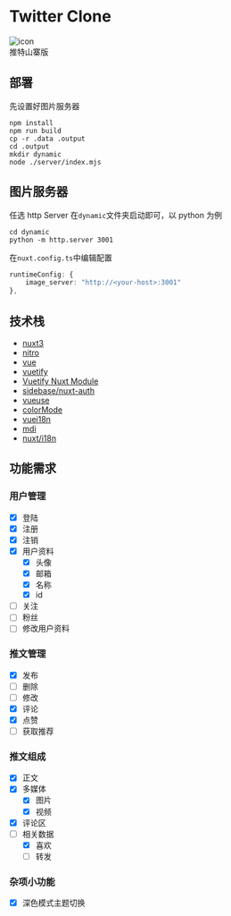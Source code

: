 # Twitter Clone

![icon](./public/icon.png)<br/>
推特山寨版

## 部署

先设置好图片服务器

```shell
npm install
npm run build
cp -r .data .output
cd .output
mkdir dynamic
node ./server/index.mjs
```

## 图片服务器

任选 http Server 在`dynamic`文件夹启动即可，以 python 为例

```shell
cd dynamic
python -m http.server 3001
```

在`nuxt.config.ts`中编辑配置

```typescript
runtimeConfig: {
    image_server: "http://<your-host>:3001"
},
```

## 技术栈

- [nuxt3](https://nuxt.com/)
- [nitro](https://nitro.unjs.io/)
- [vue](https://vuejs.org/)
- [vuetify](https://vuetifyjs.com/zh-Hans/)
- [Vuetify Nuxt Module](https://vuetify-nuxt-module.netlify.app/)
- [sidebase/nuxt-auth](https://sidebase.io/nuxt-auth/getting-started)
- [vueuse](https://vueuse.org/)
- [colorMode](https://color-mode.nuxtjs.org/)
- [vuei18n](https://vue-i18n.intlify.dev/)
- [mdi](https://pictogrammers.com/library/mdi/)
- [nuxt/i18n](https://i18n.nuxtjs.org/)

## 功能需求

### 用户管理

- [x] 登陆
- [x] 注册
- [x] 注销
- [x] 用户资料
  - [x] 头像
  - [x] 邮箱
  - [x] 名称
  - [x] id
- [ ] 关注
- [ ] 粉丝
- [ ] 修改用户资料

### 推文管理

- [x] 发布
- [ ] 删除
- [ ] 修改
- [x] 评论
- [x] 点赞
- [ ] 获取推荐

### 推文组成

- [x] 正文
- [x] 多媒体
  - [x] 图片
  - [x] 视频
- [x] 评论区
- [ ] 相关数据
  - [x] 喜欢
  - [ ] 转发

### 杂项小功能

- [x] 深色模式主题切换
